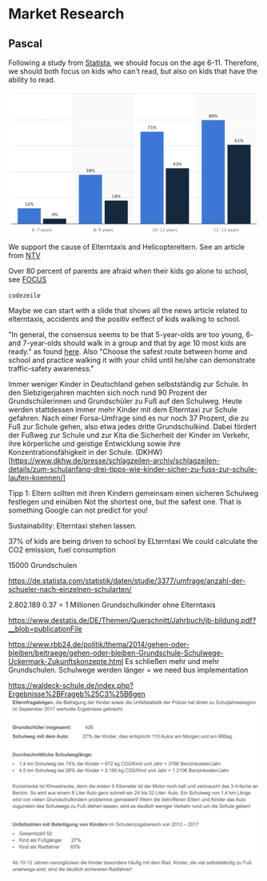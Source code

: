 # Market Research

## Pascal
Following a study from [Statista](https://www.statista.com/statistics/477088/children-and-teens-smartphone-usage-by-age-germany/), we should focus on the age 6-11. Therefore, we should both focus on kids who can't read, but also on kids that have the ability to read.

![Statista](./ressources/images/statista_age-kids-w-smarthpones.png)

We support the cause of Elterntaxis and Helicoptereltern. See an article from [NTV](https://www.n-tv.de/panorama/Warum-Kinder-zur-Schule-laufen-sollten-article20469986.html)

Over 80 percent of parents are afraid when their kids go alone to school, see [FOCUS](https://www.focus.de/auto/ratgeber/unterwegs/zu-fuss-statt-elterntaxi-umweltverein-eltern-sollten-kinder-nicht-mit-dem-auto-zur-schule-bringen_id_9040695.html)

`codezeile`

Maybe we can start with a slide that shows all the news article related to elterntaxis, accidents and the positiv eeffect of kids walking to school.

"In general, the consensus seems to be that 5-year-olds are too young, 6- and 7-year-olds should walk in a group and that by age 10 most kids are ready." as found [here](https://www.care.com/c/en-nz/stories/3239/when-can-kids-walk-to-school-alone/). Also "Choose the safest route between home and school and practice walking it with your child until he/she can demonstrate traffic-safety awareness."


Immer weniger Kinder in Deutschland gehen selbstständig zur Schule. In den Siebzigerjahren machten sich noch rund 90 Prozent der Grundschülerinnen und Grundschüler zu Fuß auf den Schulweg. Heute werden stattdessen immer mehr Kinder mit dem Elterntaxi zur Schule gefahren. Nach einer Forsa-Umfrage sind es nur noch 37 Prozent, die zu Fuß zur Schule gehen, also etwa jedes dritte Grundschulkind. Dabei fördert der Fußweg zur Schule und zur Kita die Sicherheit der Kinder im Verkehr, ihre körperliche und geistige Entwicklung sowie ihre Konzentrationsfähigkeit in der Schule.
(DKHW)[https://www.dkhw.de/presse/schlagzeilen-archiv/schlagzeilen-details/zum-schulanfang-drei-tipps-wie-kinder-sicher-zu-fuss-zur-schule-laufen-koennen/]

Tipp 1: Eltern sollten mit ihren Kindern gemeinsam einen sicheren Schulweg festlegen und einüben
Not the shortest one, but the safest one. That is something Google can not predict for you!

Sustainability: Elterntaxi stehen lassen.

37% of kids are being driven to school by ELterntaxi
We could calculate the CO2 emission, fuel consumption

15000 Grundschulen

https://de.statista.com/statistik/daten/studie/3377/umfrage/anzahl-der-schueler-nach-einzelnen-schularten/

2.802.189 0.37 = 1 Millionen Grundschulkinder
ohne Elterntaxis



https://www.destatis.de/DE/Themen/Querschnitt/Jahrbuch/jb-bildung.pdf?__blob=publicationFile



https://www.rbb24.de/politik/thema/2014/gehen-oder-bleiben/beitraege/gehen-oder-bleiben-Grundschule-Schulwege-Uckermark-Zukunftskonzepte.html
Es schließen mehr und mehr Grundschulen. Schulwege werden länger = we need bus implementation


https://waldeck-schule.de/index.php?Ergebnisse%2BFrageb%25C3%25B6gen
![waldeck-statistic](./ressources/images/waldeck-statistic.png)

